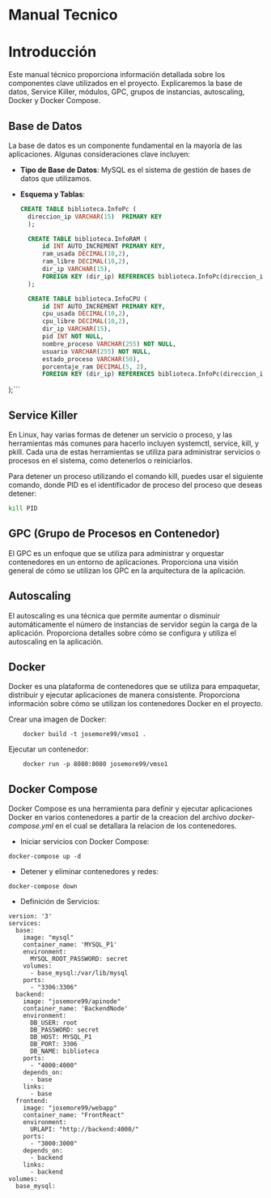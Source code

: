 # Manual Tecnico 
# Introducción
Este manual técnico proporciona información detallada sobre los componentes clave utilizados en el proyecto. Explicaremos la base de datos, Service Killer, módulos, GPC, grupos de instancias, autoscaling, Docker y Docker Compose.

## Base de Datos
La base de datos es un componente fundamental en la mayoría de las aplicaciones. Algunas consideraciones clave incluyen:

- **Tipo de Base de Datos**: MySQL es el sistema de gestión de bases de datos que utilizamos.
  
- **Esquema y Tablas**:

  ```sql 
  CREATE TABLE biblioteca.InfoPc (
    direccion_ip VARCHAR(15)  PRIMARY KEY
    );

    CREATE TABLE biblioteca.InfoRAM (
        id INT AUTO_INCREMENT PRIMARY KEY,
        ram_usada DECIMAL(10,2),
        ram_libre DECIMAL(10,2),
        dir_ip VARCHAR(15),
        FOREIGN KEY (dir_ip) REFERENCES biblioteca.InfoPc(direccion_ip)
    );

    CREATE TABLE biblioteca.InfoCPU (
        id INT AUTO_INCREMENT PRIMARY KEY,
        cpu_usada DECIMAL(10,2),
        cpu_libre DECIMAL(10,2),
        dir_ip VARCHAR(15),
        pid INT NOT NULL,
        nombre_proceso VARCHAR(255) NOT NULL,
        usuario VARCHAR(255) NOT NULL,
        estado_proceso VARCHAR(50),
        porcentaje_ram DECIMAL(5, 2),
        FOREIGN KEY (dir_ip) REFERENCES biblioteca.InfoPc(direccion_ip)
);```

## Service Killer
En Linux, hay varias formas de detener un servicio o proceso, y las herramientas más comunes para hacerlo incluyen systemctl, service, kill, y pkill. Cada una de estas herramientas se utiliza para administrar servicios o procesos en el sistema, como detenerlos o reiniciarlos.

Para detener un proceso utilizando el comando kill, puedes usar el siguiente comando, donde PID es el identificador de proceso del proceso que deseas detener:

```bash
kill PID
```
## GPC (Grupo de Procesos en Contenedor)
El GPC es un enfoque que se utiliza para administrar y orquestar contenedores en un entorno de aplicaciones. Proporciona una visión general de cómo se utilizan los GPC en la arquitectura de la aplicación.


## Autoscaling
El autoscaling es una técnica que permite aumentar o disminuir automáticamente el número de instancias de servidor según la carga de la aplicación. Proporciona detalles sobre cómo se configura y utiliza el autoscaling en la aplicación.

## Docker
Docker es una plataforma de contenedores que se utiliza para empaquetar, distribuir y ejecutar aplicaciones de manera consistente. Proporciona información sobre cómo se utilizan los contenedores Docker en el proyecto.

Crear una imagen de Docker:

```
    docker build -t josemore99/vmso1 .
```
Ejecutar un contenedor:

```
    docker run -p 8080:8080 josemore99/vmso1
```

## Docker Compose
Docker Compose es una herramienta para definir y ejecutar aplicaciones Docker en varios contenedores a partir de la creacion del archivo _docker-compose.yml_ en el cual se detallara la relacion de los contenedores.


- Iniciar servicios con Docker Compose:

```
docker-compose up -d
```
- Detener y eliminar contenedores y redes:

```
docker-compose down
```
- Definición de Servicios: 
```
version: '3'
services:
  base:
    image: "mysql"
    container_name: 'MYSQL_P1'
    environment:
      MYSQL_ROOT_PASSWORD: secret
    volumes:
      - base_mysql:/var/lib/mysql      
    ports:
      - "3306:3306"
  backend:
    image: "josemore99/apinode"
    container_name: 'BackendNode'
    environment:
      DB_USER: root
      DB_PASSWORD: secret
      DB_HOST: MYSQL_P1
      DB_PORT: 3306
      DB_NAME: biblioteca
    ports:
      - "4000:4000"
    depends_on:
      - base
    links:
      - base
  frontend:
    image: "josemore99/webapp"
    container_name: "FrontReact"
    environment:
      URLAPI: "http://backend:4000/"
    ports:
      - "3000:3000"
    depends_on:
      - backend
    links:
      - backend
volumes:
  base_mysql: 
```
